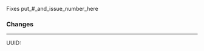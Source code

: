 [//]: # (Note: See http://habitica.fandom.com/wiki/Using_Your_Local_Install_to_Modify_Habitica%27s_Website_and_API for more info)

[//]: # (Put Issue # here, if applicable. This will automatically close the issue if your PR is merged in)
Fixes put_#_and_issue_number_here

### Changes
[//]: # (Describe the changes that were made in detail here. Include pictures if necessary)



[//]: # (Put User ID in here - found on the Habitica website at User Icon > Settings > API)

----
UUID: 
